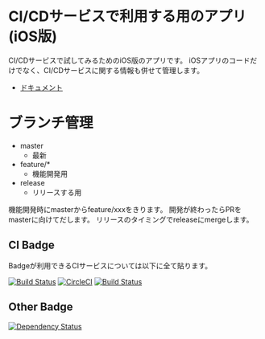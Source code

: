 # CI/CDサービスで利用する用のアプリ(iOS版)
CI/CDサービスで試してみるためのiOS版のアプリです。
iOSアプリのコードだけでなく、CI/CDサービスに関する情報も併せて管理します。

- [ドキュメント](docs/README.md)

# ブランチ管理

 * master
   * 最新
 * feature/*
   * 機能開発用
 * release
   * リリースする用

機能開発時にmasterからfeature/xxxをきります。
開発が終わったらPRをmasterに向けてだします。
リリースのタイミングでreleaseにmergeします。


## CI Badge
Badgeが利用できるCIサービスについては以下に全て貼ります。

[![Build Status](https://app.bitrise.io/app/599bf37ff6e4fd95/status.svg?token=Ae8Nu14F-mYGMFmmuDFijQ&branch=master)](https://app.bitrise.io/app/599bf37ff6e4fd95)
[![CircleCI](https://circleci.com/gh/tarappo/ci-sample-ios.svg?style=svg)](https://circleci.com/gh/tarappo/ci-sample-ios)
[![Build Status](https://travis-ci.org/tarappo/ci-sample-ios.svg?branch=master)](https://travis-ci.org/tarappo/ci-sample-ios)

## Other Badge
[![Dependency Status](https://dependencyci.com/github/tarappo/ci-sample-ios/badge)](https://dependencyci.com/github/tarappo/ci-sample-ios)
